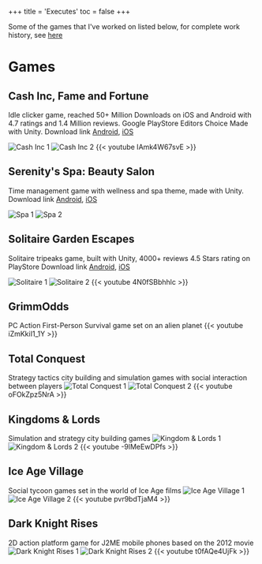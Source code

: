 +++
title = 'Executes'
toc = false
+++

Some of the games that I've worked on listed below, for complete work history, see [here](https://drive.google.com/file/d/1ODyvAy7Hbshpp3kWC9cnYE0UBE5To3Jn/view?usp=sharing)

# Games
## Cash Inc, Fame and Fortune

Idle clicker game, reached 50+ Million Downloads on iOS and Android with 4.7 ratings and 1.4 Million reviews. Google PlayStore Editors Choice
Made with Unity. Download link [Android](https://play.google.com/store/apps/details?id=com.alegrium.cong2&hl=en), [iOS](https://apps.apple.com/us/app/cash-inc-fame-fortune-game/id1270598321)

![Cash Inc 1](/cashinc1.png)
![Cash Inc 2](/cashinc2.png)
{{< youtube IAmk4W67svE >}}

## Serenity's Spa: Beauty Salon
Time management game with wellness and spa theme, made with Unity. Download link [Android](https://play.google.com/store/apps/details?id=co.gxgames.spa&hl=en_US), [iOS](https://apps.apple.com/us/app/serenitys-spa-beauty-salon/id6446709410)

![Spa 1](/spa1.png)
![Spa 2](/spa2.png)

## Solitaire Garden Escapes	
Solitaire tripeaks game, built with Unity, 4000+ reviews 4.5 Stars rating on PlayStore Download link [Android](https://play.google.com/store/apps/details?id=com.pyoko.solitaire&hl=en&gl=US), [iOS](https://apps.apple.com/id/app/solitaire-garden-escapes/id1498572588)

![Solitaire 1](/solitaire1.png)
![Solitaire 2](/solitaire2.png)
{{< youtube 4N0fSBbhhlc >}}
 
## GrimmOdds
PC Action First-Person Survival game set on an alien planet
{{< youtube iZmKkiI1_1Y >}}

## Total Conquest
Strategy tactics city building and simulation games with social interaction between players
![Total Conquest 1](/totalconquest1.png)
![Total Conquest 2](/totalconquest2.png)
{{< youtube oFOkZpz5NrA >}}

## Kingdoms & Lords 	
Simulation and strategy city building games
![Kingdom & Lords 1](/kingdomlords1.png)
![Kingdom & Lords 2](/kingdomlords2.png)
{{< youtube -9lMeEwDPfs >}}

## Ice Age Village 	
Social tycoon games set in the world of Ice Age films
![Ice Age Village 1](/iceagevillage1.png)
![Ice Age Village 2](/iceagevillage2.png)
{{< youtube pvr9bdTjaM4 >}}

## Dark Knight Rises 	
2D action platform game for J2ME mobile phones based on the 2012 movie 
![Dark Knight Rises 1](/darkknightrises1.png)
![Dark Knight Rises 2](/darkknightrises2.png)
{{< youtube t0fAQe4UjFk >}}
